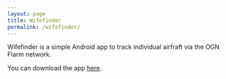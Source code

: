 ```yaml
---
layout: page
title: Wifefinder
permalink: /wifefinder/
---
```


Wifefinder is a simple Android app to track individual airfraft via the OGN
Flarm network.

You can download the app
<a href="https://github.com/ahsparrow/wifefinder/releases/tag/v1.0" target="_blank">here</a>.
